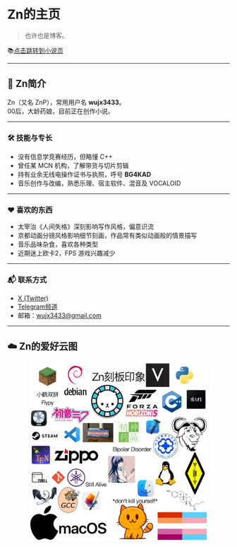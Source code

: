 # Zn的主页

> 也许也是博客。

📚[点击跳转到小说页](/Novel)

---

## 👤 Zn简介

Zn（又名 ZnP），常用用户名 **wujx3433**。  
00后，大龄药娘，目前正在创作小说。

---

### 🛠️ 技能与专长

- 没有信息学竞赛经历，但略懂 C++
- 曾任某 MCN 机构，了解带货与切片剪辑
- 持有业余无线电操作证书与执照，呼号 **BG4KAD**
- 音乐创作与改编，熟悉乐理、宿主软件、混音及 VOCALOID

---

### ❤️ 喜欢的东西

- 太宰治《人间失格》深刻影响写作风格，偏意识流
- 京都动画分镜风格影响细节刻画，作品常有类似动画般的情景描写
- 音乐品味杂食，喜欢各种类型
- 近期迷上欧卡2，FPS 游戏兴趣减少

---

### 📬 联系方式

- [X (Twitter)](https://x.com/wujx3433)
- [Telegram频道](https://t.me/ZnP_mansion)
- 邮箱：wujx3433@gmail.com

---

## ☁️ Zn的爱好云图

<p align="center">
  <img src="https://raw.githubusercontent.com/wujx3433/wujx3433/refs/heads/main/Source/Zn刻板印象.png" width="400px" />
</p>

